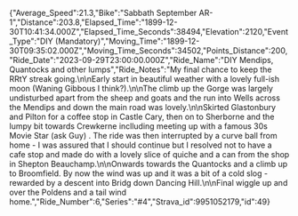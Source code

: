 {"Average_Speed":21.3,"Bike":"Sabbath September AR-1","Distance":203.8,"Elapsed_Time":"1899-12-30T10:41:34.000Z","Elapsed_Time_Seconds":38494,"Elevation":2120,"Event_Type":"DIY (Mandatory)","Moving_Time":"1899-12-30T09:35:02.000Z","Moving_Time_Seconds":34502,"Points_Distance":200,"Ride_Date":"2023-09-29T23:00:00.000Z","Ride_Name":"DIY Mendips, Quantocks and other lumps","Ride_Notes":"My final chance to keep the RRtY streak going.\n\nEarly start in beautiful weather with a lovely full-ish moon (Waning Gibbous I think?).\n\nThe climb up the Gorge was largely undisturbed apart from the sheep and goats and the run into Wells across the Mendips and down the main road was lovely.\n\nSkirted Glastonbury and Pilton for a coffee stop in Castle Cary, then on to Sherborne and the lumpy bit towards Crewkerne inclluding meeting up with a famous 30s Movie Star (ask Guy) . The ride was then interrupted by a curve ball from home - I was assured that I should continue but I resolved not to have a cafe stop and made do with a lovely slice of quiche and a can from the shop in Shepton Beauchamp.\n\nOnwards towards the Quantocks and a climb up to Broomfield. By now the wind was up and it was a bit of a cold slog - rewarded by a descent into Bridg down Dancing Hill.\n\nFinal wiggle up and over the Poldens and a tail wind home.","Ride_Number":6,"Series":"#4","Strava_id":9951052179,"id":49}